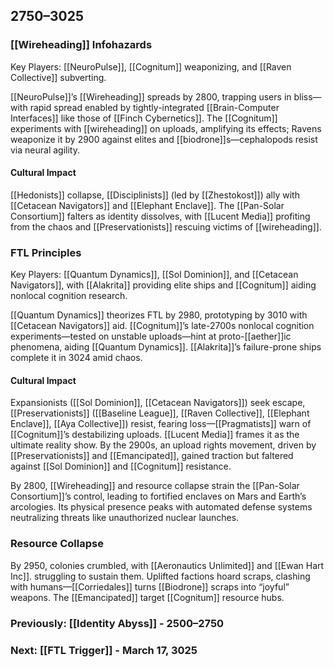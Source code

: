 ## 2750–3025
### [[Wireheading]] Infohazards

Key Players: [[NeuroPulse]], [[Cognitum]] weaponizing, and [[Raven Collective]] subverting.

[[NeuroPulse]]’s [[Wireheading]] spreads by 2800, trapping users in bliss—with rapid spread enabled by tightly-integrated [[Brain-Computer Interfaces]] like those of [[Finch Cybernetics]]. The [[Cognitum]] experiments with [[wireheading]] on uploads, amplifying its effects; Ravens weaponize it by 2900 against elites and [[biodrone]]s—cephalopods resist via neural agility.
#### Cultural Impact

[[Hedonists]] collapse, [[Disciplinists]] (led by [[Zhestokost]]) ally with [[Cetacean Navigators]] and [[Elephant Enclave]]. The [[Pan-Solar Consortium]] falters as identity dissolves, with [[Lucent Media]] profiting from the chaos and [[Preservationists]] rescuing victims of [[wireheading]].

### FTL Principles

Key Players: [[Quantum Dynamics]], [[Sol Dominion]], and [[Cetacean Navigators]], with [[Alakrita]] providing elite ships and [[Cognitum]] aiding nonlocal cognition research.

[[Quantum Dynamics]] theorizes FTL by 2980, prototyping by 3010 with [[Cetacean Navigators]] aid. [[Cognitum]]’s late-2700s nonlocal cognition experiments—tested on unstable uploads—hint at proto-[[aether]]ic phenomena, aiding [[Quantum Dynamics]]. [[Alakrita]]’s failure-prone ships complete it in 3024 amid chaos.
#### Cultural Impact

Expansionists ([[Sol Dominion]], [[Cetacean Navigators]]) seek escape, [[Preservationists]] ([[Baseline League]], [[Raven Collective]], [[Elephant Enclave]], [[Aya Collective]]) resist, fearing loss—[[Pragmatists]] warn of [[Cognitum]]’s destabilizing uploads. [[Lucent Media]] frames it as the ultimate reality show. By the 2900s, an upload rights movement, driven by [[Preservationists]] and [[Emancipated]], gained traction but faltered against [[Sol Dominion]] and [[Cognitum]] resistance.

By 2800, [[Wireheading]] and resource collapse strain the [[Pan-Solar Consortium]]’s control, leading to fortified enclaves on Mars and Earth’s arcologies. Its physical presence peaks with automated defense systems neutralizing threats like unauthorized nuclear launches.
### Resource Collapse

By 2950, colonies crumbled, with [[Aeronautics Unlimited]] and [[Ewan Hart Inc]]. struggling to sustain them. Uplifted factions hoard scraps, clashing with humans—[[Corriedales]] turns [[Biodrone]] scraps into “joyful” weapons. The [[Emancipated]] target [[Cognitum]] resource hubs.


### Previously: [[Identity Abyss]] - 2500–2750
### Next: [[FTL Trigger]] - March 17, 3025